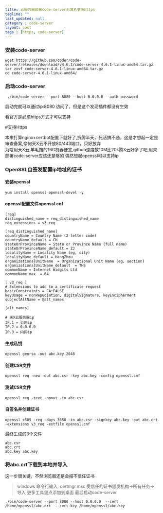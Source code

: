 ```yaml
---
title: 云服务器部署code-server无域名支持https
tagline: ""
last_updated: null
category : code-server
layout: post
tags : [https, code-server]
---
```

### 安装code-server
```
wget https://github.com/coder/code-server/releases/download/v4.6.1/code-server-4.6.1-linux-amd64.tar.gz
tar zxvf code-server-4.6.1-linux-amd64.tar.gz
cd code-server-4.6.1-linux-amd64/
```
### 启动code-server
```
 ./bin/code-server --port 8080 --host 0.0.0.0 --auth password
```

启动完就可以通过ip:8080 访问了，但是这个发现插件都没有生效

看官方是必须https方式才可以支持

#支持Https

本来打算nginx+certbot配置下就好了,折腾半天，死活搞不通，这是才想起一定是审查备案,奈何天X云不开放80/443端口，只好放弃   
为啥用天X云,羊毛撸的16G机器便宜,github速度数10M比20k腾X云好多了吧,用来部署code-server应该还是够的
偶然想起openssl可以支持ip

### OpenSSL自签发配置ip地址的证书

#### 安装openssl
```
yum install openssl openssl-devel -y
```
####  openssl配置文件openssl.cnf
```
[req]
distinguished_name = req_distinguished_name
req_extensions = v3_req

[req_distinguished_name]
countryName = Country Name (2 letter code)
countryName_default = CH
stateOrProvinceName = State or Province Name (full name)
stateOrProvinceName_default = ZJ
localityName = Locality Name (eg, city)
localityName_default = HangZhou
organizationalUnitName  = Organizational Unit Name (eg, section)
organizationalUnitName_default  = THS
commonName = Internet Widgits Ltd
commonName_max  = 64

[ v3_req ]
# Extensions to add to a certificate request
basicConstraints = CA:FALSE
keyUsage = nonRepudiation, digitalSignature, keyEncipherment
subjectAltName = @alt_names

[alt_names]

# 天X云服务器ip
IP.1 = 公网ip
IP.2 = 0.0.0.0
IP.3 = 内网ip

```
#### 生成私钥
```
openssl genrsa -out abc.key 2048
```
#### 创建CSR文件
```
openssl req -new -out abc.csr -key abc.key -config openssl.cnf

```
#### 测试CSR文件
```
openssl req -text -noout -in abc.csr
```
#### 自签名并创建证书
```
openssl x509 -req -days 3650 -in abc.csr -signkey abc.key -out abc.crt -extensions v3_req -extfile openssl.cnf
```
最终生成的3个文件
```
abc.csr
abc.crt
abc.key abc.key
```
### 将abc.crt下载到本地并导入
这一步很关键，不然浏览器还是会报不信任证书
> windows 命令行输入: certmgr.msc
受信任的证书颁发机构->所有任务->导入
更多工具里点添加到桌面
最后启动code-server
```
./bin/code-server --port 8080 --host 0.0.0.0  --cert /home/openssl/abc.crt  --cert-key /home/openssl/abc.key

```


